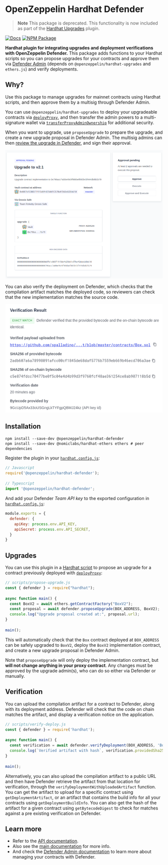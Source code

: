 # OpenZeppelin Hardhat Defender

> **Note**
> This package is deprecated. This functionality is now included as part of the [Hardhat Upgrades](../plugin-hardhat/README.md) plugin.

[![Docs](https://img.shields.io/badge/docs-%F0%9F%93%84-blue)](https://docs.openzeppelin.com/upgrades-plugins/hardhat-upgrades)
[![NPM Package](https://img.shields.io/npm/v/@openzeppelin/hardhat-defender.svg)](https://www.npmjs.org/package/@openzeppelin/hardhat-defender)

**Hardhat plugin for integrating upgrades and deployment verifications with OpenZeppelin Defender.** This package adds functions to your Hardhat scripts so you can propose upgrades for your contracts and approve them via [Defender Admin](https://docs.openzeppelin.com/defender/admin) (depends on `@openzeppelin/hardhat-upgrades` and `ethers.js`) and verify deployments.

## Why?

Use this package to manage upgrades for mainnet contracts using Hardhat scripts, and then approve them by a multisig through Defender Admin.

You can use `@openzeppelin/hardhat-upgrades` to deploy your upgradeable contracts via [`deployProxy`](https://docs.openzeppelin.com/upgrades-plugins/1.x/api-hardhat-upgrades#deploy-proxy), and then transfer the admin powers to a multi-signature wallet via [`transferProxyAdminOwnership`](https://docs.openzeppelin.com/upgrades-plugins/1.x/api-hardhat-upgrades#admin-transfer-proxy-admin-ownership) for additional security. 

When you want to upgrade, use `proposeUpgrade` to prepare the upgrade, and create a new upgrade proposal in Defender Admin. The multisig admins can then [review the upgrade in Defender](https://docs.openzeppelin.com/defender/admin#upgrades), and sign their approval.

![Approve an Upgrade in Defender Admin](./assets/approve-upgrade.png)

You can also verify the deployment on Defender, which checks that the compilation artifact matches the deployed code, so reviewers can check that the new implementation matches the source code.

![Review bytecode verification](./assets/verified-deploy.png)

## Installation

```
npm install --save-dev @openzeppelin/hardhat-defender
npm install --save-dev @nomiclabs/hardhat-ethers ethers # peer dependencies
```

Register the plugin in your [`hardhat.config.js`](https://hardhat.org/config/):

```js
// Javascript
require('@openzeppelin/hardhat-defender');

// Typescript
import '@openzeppelin/hardhat-defender';
```

And add your Defender _Team API key_ to the exported configuration in [`hardhat.config.js`](https://hardhat.org/config/):

```js
module.exports = {
  defender: {
    apiKey: process.env.API_KEY,
    apiSecret: process.env.API_SECRET,
  }
}
```

## Upgrades

You can use this plugin in a [Hardhat script](https://hardhat.org/guides/scripts.html) to propose an upgrade for a contract previously deployed with [`deployProxy`](https://docs.openzeppelin.com/upgrades-plugins/1.x/api-hardhat-upgrades#deploy-proxy):

```js
// scripts/propose-upgrade.js
const { defender } = require("hardhat");

async function main() {
  const BoxV2 = await ethers.getContractFactory("BoxV2");
  const proposal = await defender.proposeUpgrade(BOX_ADDRESS, BoxV2);
  console.log("Upgrade proposal created at:", proposal.url);
}

main();
```

This will automatically check that the `Box` contract deployed at `BOX_ADDRESS` can be safely upgraded to `BoxV2`, deploy the `BoxV2` implementation contract, and create a new upgrade proposal in Defender Admin.

Note that `proposeUpgrade` will only deploy the implementation contract, but **will not change anything in your proxy contract**. Any changes must be approved by the upgrade admin(s), who can do so either via Defender or manually.

## Verification

You can upload the compilation artifact for a contract to Defender, along with its deployment address. Defender will check that the code on chain matches the artifact, and display a verification notice on the application.

```js
// scripts/verify-deploy.js
const { defender } = require('hardhat');

async function main() {
  const verification = await defender.verifyDeployment(BOX_ADDRESS, 'Box', MY_REPO_URL);
  console.log(`Verified artifact with hash`, verification.providedSha256);
}

main();
```

Alternatively, you can also upload the compilation artifact to a public URL and then have Defender retrieve the artifact from that location for verification, through the `verifyDeploymentWithUploadedArtifact` function. You can get the artifact to upload for a specific contract using `getDeploymentArtifact`, or an artifact that contains the build info for all your contracts using `getDeploymentBuildInfo`. You can also get the hash of the artifact for a given contract using `getBytecodeDigest` to check for matches against a pre existing verification on Defender.

## Learn more

* Refer to the [API documentation](https://docs.openzeppelin.com/upgrades-plugins/api-hardhat-upgrades).
* Also see the [main documentation](https://docs.openzeppelin.com/upgrades-plugins) for more info.
* And check the [Defender Admin documentation](https://docs.openzeppelin.com/defender/admin) to learn more about managing your contracts with Defender.
